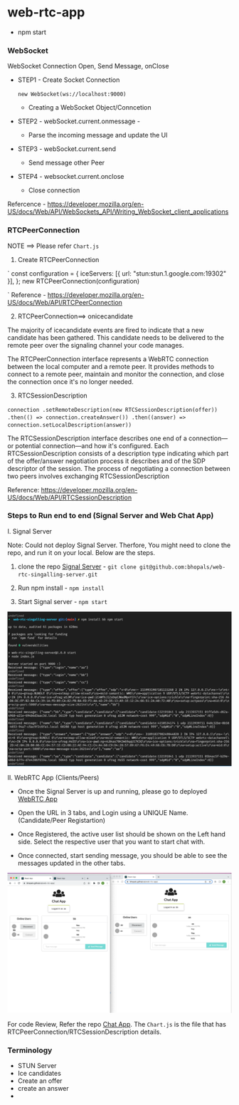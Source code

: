 # web-rtc-app

- npm start

### WebSocket

WebSocket Connection Open, Send Message, onClose

- STEP1 - Create Socket Connection

  `new WebSocket(ws://localhost:9000)`

  - Creating a WebSocket Object/Conncetion

- STEP2 - webSocket.current.onmessage -

  - Parse the incoming message and update the UI

- STEP3 - webSocket.current.send

  - Send message other Peer

- STEP4 - websocket.current.onclose
  - Close connection

Refercence - https://developer.mozilla.org/en-US/docs/Web/API/WebSockets_API/Writing_WebSocket_client_applications

### RTCPeerConnection

NOTE ==> Please refer `Chart.js`

1. Create RTCPeerConnection

`
const configuration = {
iceServers: [{ url: "stun:stun.1.google.com:19302" }],
};
new RTCPeerConnection(configuration)

`
Reference - https://developer.mozilla.org/en-US/docs/Web/API/RTCPeerConnection

2. RTCPeerConnection==> onicecandidate

The majority of icecandidate events are fired to indicate that a new candidate has been gathered. This candidate needs to be delivered to the remote peer over the signaling channel your code manages.

The RTCPeerConnection interface represents a WebRTC connection between the local computer and a remote peer. It provides methods to connect to a remote peer, maintain and monitor the connection, and close the connection once it's no longer needed.

3. RTCSessionDescription

`connection .setRemoteDescription(new RTCSessionDescription(offer)) .then(() => connection.createAnswer()) .then((answer) => connection.setLocalDescription(answer))`

The RTCSessionDescription interface describes one end of a connection—or potential connection—and how it's configured. Each RTCSessionDescription consists of a description type indicating which part of the offer/answer negotiation process it describes and of the SDP descriptor of the session.
The process of negotiating a connection between two peers involves exchanging RTCSessionDescription

Reference: https://developer.mozilla.org/en-US/docs/Web/API/RTCSessionDescription

### Steps to Run end to end (Signal Server and Web Chat App)

I. Signal Server

Note: Could not deploy Signal Server.
Therfore, You might need to clone the repo, and run it on your local. Below are the steps.

1. clone the repo [Signal Server](https://github.com/bhopals/web-rtc-singalling-server) - `git clone git@github.com:bhopals/web-rtc-singalling-server.git`

2. Run npm install - `npm install`

3. Start Signal server - `npm start`

![Signal Server](https://github.com/bhopals/web-rtc-app/blob/main/signal-server.png)

II. WebRTC App (Clients/Peers)

- Once the Signal Server is up and running, please go to deployed [WebRTC App](https://bhopals.github.io/web-rtc-app)

- Open the URL in 3 tabs, and Login using a UNIQUE Name. (Candidate/Peer Registartion)

- Once Registered, the active user list should be shown on the Left hand side. Select the respective user that you want to start chat with.

- Once connected, start sending message, you should be able to see the messages updated in the other tabs.

![RTCWeb App](https://github.com/bhopals/web-rtc-app/blob/main/chat-app.png)

For code Review, Refer the repo [Chat App](https://github.com/bhopals/web-rtc-app). The `Chart.js` is the file that has RTCPeerConnection/RTCSessionDescription details.

### Terminology

- STUN Server
- Ice candidates
- Create an offer
- create an answer
-
